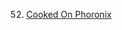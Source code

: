 52. [Cooked On Phoronix](https://linuxgamecast.com/2013/08/linuxgamecast-weekly-ep52-cooked-on-phoronix/)
